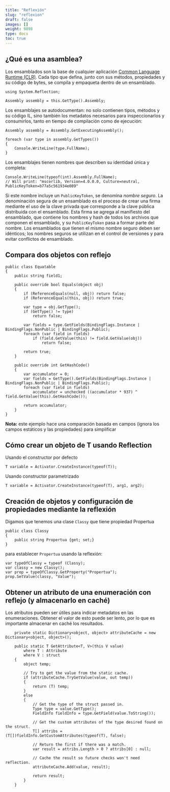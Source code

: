 ```yaml
---
title: "Reflexión"
slug: "reflexion"
draft: false
images: []
weight: 9898
type: docs
toc: true
---
```


## ¿Qué es una asamblea?
Los ensamblados son la base de cualquier aplicación [Common Language Runtime (CLR)][CLR].
Cada tipo que defina, junto con sus métodos, propiedades y su código de bytes, se compila y empaqueta dentro de un ensamblado.

    using System.Reflection;

<b></b>
    
    Assembly assembly = this.GetType().Assembly;   
    
Los ensamblajes se autodocumentan: no solo contienen tipos, métodos y su código IL, sino también los metadatos necesarios para inspeccionarlos y consumirlos, tanto en tiempo de compilación como de ejecución:

    Assembly assembly = Assembly.GetExecutingAssembly();

    foreach (var type in assembly.GetTypes())
    {
        Console.WriteLine(type.FullName);
    }
 
Los ensamblajes tienen nombres que describen su identidad única y completa:

    Console.WriteLine(typeof(int).Assembly.FullName);
    // Will print: "mscorlib, Version=4.0.0.0, Culture=neutral, PublicKeyToken=b77a5c561934e089"

Si este nombre incluye un `PublicKeyToken`, se denomina *nombre seguro*. La denominación segura de un ensamblado es el proceso de crear una firma mediante el uso de la clave privada que corresponde a la clave pública distribuida con el ensamblado. Esta firma se agrega al manifiesto del ensamblado, que contiene los nombres y hash de todos los archivos que componen el ensamblado, y su `PublicKeyToken` pasa a formar parte del nombre. Los ensamblados que tienen el mismo nombre seguro deben ser idénticos; los nombres seguros se utilizan en el control de versiones y para evitar conflictos de ensamblado.

[CLR]: https://en.wikipedia.org/wiki/Common_Language_Runtime

## Compara dos objetos con reflejo
    public class Equatable
    {
        public string field1;

        public override bool Equals(object obj)
        {
            if (ReferenceEquals(null, obj)) return false;
            if (ReferenceEquals(this, obj)) return true;

            var type = obj.GetType();
            if (GetType() != type)
                return false;

            var fields = type.GetFields(BindingFlags.Instance | BindingFlags.NonPublic | BindingFlags.Public);
            foreach (var field in fields)
                if (field.GetValue(this) != field.GetValue(obj))
                    return false;

            return true;
        }

        public override int GetHashCode()
        {
            var accumulator = 0;
            var fields = GetType().GetFields(BindingFlags.Instance | BindingFlags.NonPublic | BindingFlags.Public);
            foreach (var field in fields)
                accumulator = unchecked ((accumulator * 937) ^ field.GetValue(this).GetHashCode());

            return accumulator;
        }
    }

**Nota:** este ejemplo hace una comparación basada en campos (ignora los campos estáticos y las propiedades) para simplificar


## Cómo crear un objeto de T usando Reflection
Usando el constructor por defecto

    T variable = Activator.CreateInstance(typeof(T));


Usando constructor parametrizado

    T variable = Activator.CreateInstance(typeof(T), arg1, arg2);

## Creación de objetos y configuración de propiedades mediante la reflexión
Digamos que tenemos una clase `Classy` que tiene propiedad Propertua

    public class Classy
    {
        public string Propertua {get; set;}
    }

para establecer `Propertua` usando la reflexión:

    var typeOfClassy = typeof (Classy);
    var classy = new Classy();
    var prop = typeOfClassy.GetProperty("Propertua");
    prop.SetValue(classy, "Value");

## Obtener un atributo de una enumeración con reflejo (y almacenarlo en caché)
Los atributos pueden ser útiles para indicar metadatos en las enumeraciones. Obtener el valor de esto puede ser lento, por lo que es importante almacenar en caché los resultados.

        private static Dictionary<object, object> attributeCache = new Dictionary<object, object>();

        public static T GetAttribute<T, V>(this V value)
            where T : Attribute
            where V : struct
        {
            object temp;

            // Try to get the value from the static cache.
            if (attributeCache.TryGetValue(value, out temp))
            {
                return (T) temp;
            }
            else
            {
                // Get the type of the struct passed in.
                Type type = value.GetType();   
                FieldInfo fieldInfo = type.GetField(value.ToString());

                // Get the custom attributes of the type desired found on the struct.
                T[] attribs = (T[])fieldInfo.GetCustomAttributes(typeof(T), false);

                // Return the first if there was a match.
                var result = attribs.Length > 0 ? attribs[0] : null;

                // Cache the result so future checks won't need reflection.
                attributeCache.Add(value, result);

                return result;
            }
        }

